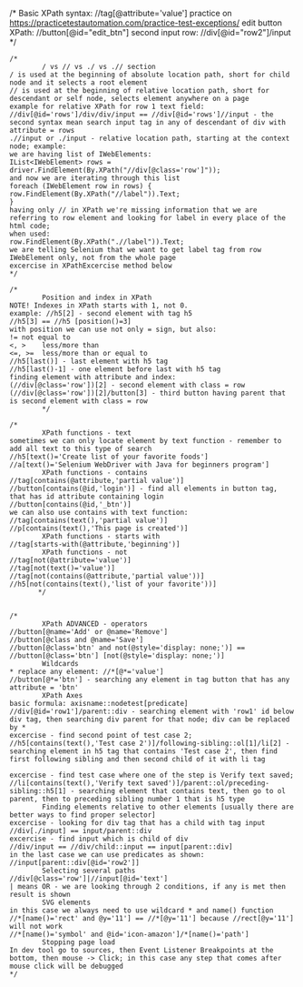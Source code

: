  /*
            Basic XPath syntax:
    //tag[@attribute='value']
    practice on https://practicetestautomation.com/practice-test-exceptions/
    edit button XPath:
    //button[@id="edit_btn"]
    second input row:
    //div[@id="row2"]/input
            */

    /*
            / vs // vs ./ vs .// section
    / is used at the beginning of absolute location path, short for child node and it selects a root element
    // is used at the beginning of relative location path, short for descendant or self node, selects element anywhere on a page
    example for relative XPath for row 1 text field:
    //div[@id='rows']/div/div/input == //div[@id='rows']//input - the second syntax mean search input tag in any of descendant of div with attribute = rows
    .//input or ./input - relative location path, starting at the context node; example:
    we are having list of IWebElements:
    IList<IWebElement> rows = driver.FindElement(By.XPath("//div[@class='row']"));
    and now we are iterating through this list
    foreach (IWebElement row in rows) {
    row.FindElement(By.XPath("//label")).Text;
    }
    having only // in XPath we're missing information that we are referring to row element and looking for label in every place of the html code;
    when used:
    row.FindElement(By.XPath(".//label")).Text;
    we are telling Selenium that we want to get label tag from row IWebElement only, not from the whole page
    excercise in XPathExcercise method below
    */

    /*
            Position and index in XPath
    NOTE! Indexes in XPath starts with 1, not 0.
    example: //h5[2] - second element with tag h5
    //h5[3] == //h5 [position()=3]
    with position we can use not only = sign, but also:
    != not equal to
    <, >    less/more than
    <=, >=  less/more than or equal to
    //h5[last()] - last element with h5 tag
    //h5[last()-1] - one element before last with h5 tag
    finding element with attribute and index:
    (//div[@class='row'])[2] - second element with class = row
    (//div[@class='row'])[2]/button[3] - third button having parent that is second element with class = row
            */

    /*
            XPath functions - text
    sometimes we can only locate element by text function - remember to add all text to this type of search
    //h5[text()='Create list of your favorite foods']
    //a[text()='Selenium WebDriver with Java for beginners program']
            XPath functions - contains
    //tag[contains(@attribute,'partial value')]
    //button[contains(@id,'login')] - find all elements in button tag, that has id attribute containing login
    //button[contains(@id,'_btn')]
    we can also use contains with text function:
    //tag[contains(text(),'partial value')]
    //p[contains(text(),'This page is created')]
            XPath functions - starts with
    //tag[starts-with(@attribute,'beginning')]
            XPath functions - not
    //tag[not(@attribute='value')]
    //tag[not(text()='value')]
    //tag[not(contains(@attribute,'partial value'))]
    //h5[not(contains(text(),'list of your favorite'))]
           */


    /*
            XPath ADVANCED - operators
    //button[@name='Add' or @name='Remove']
    //button[@class and @name='Save']
    //button[@class='btn' and not(@style='display: none;')] == //button[@class='btn'] [not(@style='display: none;')]
            Wildcards
    * replace any element: //*[@*='value']
    //button[@*='btn'] - searching any element in tag button that has any attribute = 'btn'
            XPath Axes
    basic formula: axisname::nodetest[predicate]
    //div[@id='row1']/parent::div - searching element with 'row1' id below div tag, then searching div parent for that node; div can be replaced by *
    excercise - find second point of test case 2;
    //h5[contains(text(),'Test case 2')]/following-sibling::ol[1]/li[2] - searching element in h5 tag that contains 'Test case 2', then find first following sibling and then second child of it with li tag
    
    excercise - find test case where one of the step is Verify text saved;
    //li[contains(text(),'Verify text saved')]/parent::ol/preceding-sibling::h5[1] - searching element that contains text, then go to ol parent, then to preceding sibling number 1 that is h5 type
            Finding elements relative to other elements [usually there are better ways to find proper selector]
    excercise - looking for div tag that has a child with tag input
    //div[./input] == input/parent::div
    excercise - find input which is child of div
    //div/input == //div/child::input == input[parent::div]
    in the last case we can use predicates as shown: //input[parent::div[@id='row2']]
            Selecting several paths
    //div[@class='row']|//input[@id='text']
    | means OR - we are looking through 2 conditions, if any is met then result is shown
            SVG elements
    in this case we always need to use wildcard * and name() function
    //*[name()='rect' and @y='11'] == //*[@y='11'] because //rect[@y='11'] will not work
    //*[name()='symbol' and @id='icon-amazon']/*[name()='path']
            Stopping page load
    In dev tool go to sources, then Event Listener Breakpoints at the bottom, then mouse -> Click; in this case any step that comes after mouse click will be debugged
    */
